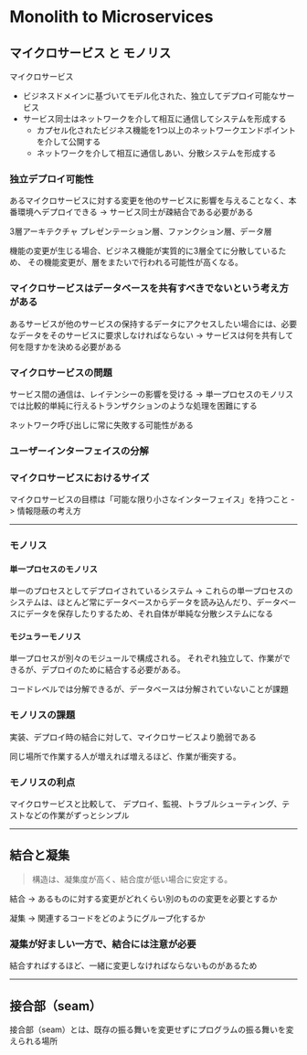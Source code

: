 # Monolith to Microservices

## マイクロサービス と モノリス

マイクロサービス
- ビジネスドメインに基づいてモデル化された、独立してデプロイ可能なサービス
- サービス同士はネットワークを介して相互に通信してシステムを形成する
  - カプセル化されたビジネス機能を1つ以上のネットワークエンドポイントを介して公開する
  - ネットワークを介して相互に通信しあい、分散システムを形成する

### 独立デプロイ可能性

あるマイクロサービスに対する変更を他のサービスに影響を与えることなく、本番環境へデプロイできる
-> サービス同士が疎結合である必要がある

3層アーキテクチャ
プレゼンテーション層、ファンクション層、データ層

機能の変更が生じる場合、ビジネス機能が実質的に3層全てに分散しているため、
その機能変更が、層をまたいで行われる可能性が高くなる。

### マイクロサービスはデータベースを共有すべきでないという考え方がある

あるサービスが他のサービスの保持するデータにアクセスしたい場合には、必要なデータをそのサービスに要求しなければならない
-> サービスは何を共有して何を隠すかを決める必要がある


### マイクロサービスの問題

サービス間の通信は、レイテンシーの影響を受ける
-> 単一プロセスのモノリスでは比較的単純に行えるトランザクションのような処理を困難にする

ネットワーク呼び出しに常に失敗する可能性がある

### ユーザーインターフェイスの分解


### マイクロサービスにおけるサイズ

マイクロサービスの目標は「可能な限り小さなインターフェイス」を持つこと
-> 情報隠蔽の考え方

---

### モノリス

#### 単一プロセスのモノリス

単一のプロセスとしてデプロイされているシステム
-> これらの単一プロセスのシステムは、ほとんど常にデータベースからデータを読み込んだり、データベースにデータを保存したりするため、それ自体が単純な分散システムになる

#### モジュラーモノリス

単一プロセスが別々のモジュールで構成される。
それぞれ独立して、作業ができるが、デプロイのために結合する必要がある。

コードレベルでは分解できるが、データベースは分解されていないことが課題

### モノリスの課題

実装、デプロイ時の結合に対して、マイクロサービスより脆弱である

同じ場所で作業する人が増えれば増えるほど、作業が衝突する。

### モノリスの利点

マイクロサービスと比較して、
デプロイ、監視、トラブルシューティング、テストなどの作業がずっとシンプル


---

## 結合と凝集

>構造は、凝集度が高く、結合度が低い場合に安定する。

結合
-> あるものに対する変更がどれくらい別のものの変更を必要とするか

凝集
-> 関連するコードをどのようにグループ化するか

### 凝集が好ましい一方で、結合には注意が必要

結合すればするほど、一緒に変更しなければならないものがあるため

---

## 接合部（seam）

接合部（seam）とは、既存の振る舞いを変更せずにプログラムの振る舞いを変えられる場所

